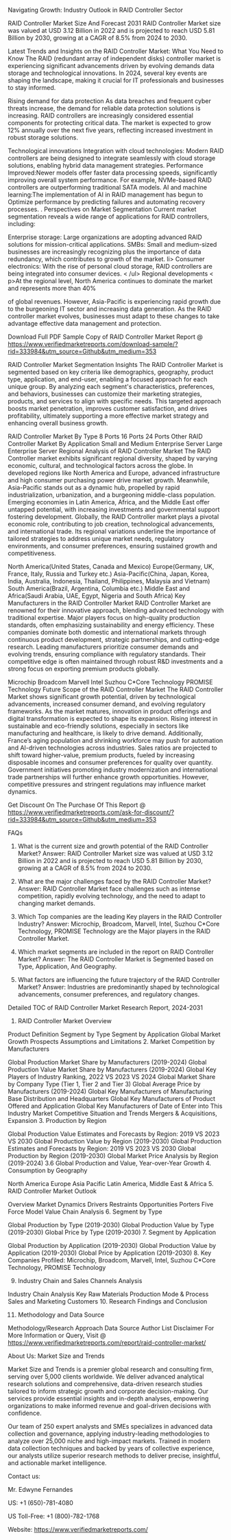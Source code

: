 Navigating Growth: Industry Outlook in RAID Controller Sector


RAID Controller Market Size And Forecast 2031
RAID Controller Market size was valued at USD 3.12 Billion in 2022 and is projected to reach USD 5.81 Billion by 2030, growing at a CAGR of 8.5% from 2024 to 2030.

Latest Trends and Insights on the RAID Controller Market: What You Need to Know
The RAID (redundant array of independent disks) controller market is experiencing significant advancements driven by evolving demands data storage and technological innovations. In 2024, several key events are shaping the landscape, making it crucial for IT professionals and businesses to stay informed.

Rising demand for data protection
As data breaches and frequent cyber threats increase, the demand for reliable data protection solutions is increasing. RAID controllers are increasingly considered essential components for protecting critical data. The market is expected to grow 12% annually over the next five years, reflecting increased investment in robust storage solutions.

Technological innovations
Integration with cloud technologies: Modern RAID controllers are being designed to integrate seamlessly with cloud storage solutions, enabling hybrid data management strategies.
Performance Improved:Newer models offer faster data processing speeds, significantly improving overall system performance. For example, NVMe-based RAID controllers are outperforming traditional SATA models.
AI and machine learning:The implementation of AI in RAID management has begun to Optimize performance by predicting failures and automating recovery processes. .
Perspectives on Market Segmentation
Current market segmentation reveals a wide range of applications for RAID controllers, including:

Enterprise storage: Large organizations are adopting advanced RAID solutions for mission-critical applications.
SMBs: Small and medium-sized businesses are increasingly recognizing plus the importance of data redundancy, which contributes to growth of the market.
li>
Consumer electronics: With the rise of personal cloud storage, RAID controllers are being integrated into consumer devices.
< /ul>
Regional developments
< p>At the regional level, North America continues to dominate the market and represents more than
40%

of global revenues. However, Asia-Pacific is experiencing rapid growth due to the burgeoning IT sector and increasing data generation.
As the RAID controller market evolves, businesses must adapt to these changes to take advantage effective data management and protection.

Download Full PDF Sample Copy of RAID Controller Market Report @ https://www.verifiedmarketreports.com/download-sample/?rid=333984&utm_source=Github&utm_medium=353

RAID Controller Market Segmentation Insights
The RAID Controller Market is segmented based on key criteria like demographics, geography, product type, application, and end-user, enabling a focused approach for each unique group. By analyzing each segment's characteristics, preferences, and behaviors, businesses can customize their marketing strategies, products, and services to align with specific needs. This targeted approach boosts market penetration, improves customer satisfaction, and drives profitability, ultimately supporting a more effective market strategy and enhancing overall business growth.

RAID Controller Market By Type
8 Ports
16 Ports
24 Ports
Other
RAID Controller Market By Application
Small and Medium Enterprise Server
Large Enterprise Server
Regional Analysis of RAID Controller Market
The RAID Controller market exhibits significant regional diversity, shaped by varying economic, cultural, and technological factors across the globe. In developed regions like North America and Europe, advanced infrastructure and high consumer purchasing power drive market growth. Meanwhile, Asia-Pacific stands out as a dynamic hub, propelled by rapid industrialization, urbanization, and a burgeoning middle-class population. Emerging economies in Latin America, Africa, and the Middle East offer untapped potential, with increasing investments and governmental support fostering development. Globally, the RAID Controller market plays a pivotal economic role, contributing to job creation, technological advancements, and international trade. Its regional variations underline the importance of tailored strategies to address unique market needs, regulatory environments, and consumer preferences, ensuring sustained growth and competitiveness.

North America(United States, Canada and Mexico)
Europe(Germany, UK, France, Italy, Russia and Turkey etc.)
Asia-Pacific(China, Japan, Korea, India, Australia, Indonesia, Thailand, Philippines, Malaysia and Vietnam)
South America(Brazil, Argentina, Columbia etc.)
Middle East and Africa(Saudi Arabia, UAE, Egypt, Nigeria and South Africa)
Key Manufacturers in the RAID Controller Market
RAID Controller Market are renowned for their innovative approach, blending advanced technology with traditional expertise. Major players focus on high-quality production standards, often emphasizing sustainability and energy efficiency. These companies dominate both domestic and international markets through continuous product development, strategic partnerships, and cutting-edge research. Leading manufacturers prioritize consumer demands and evolving trends, ensuring compliance with regulatory standards. Their competitive edge is often maintained through robust R&D investments and a strong focus on exporting premium products globally.

Microchip
Broadcom
Marvell
Intel
Suzhou C*Core Technology
PROMISE Technology
Future Scope of the RAID Controller Market
The RAID Controller Market shows significant growth potential, driven by technological advancements, increased consumer demand, and evolving regulatory frameworks. As the market matures, innovation in product offerings and digital transformation is expected to shape its expansion. Rising interest in sustainable and eco-friendly solutions, especially in sectors like manufacturing and healthcare, is likely to drive demand. Additionally, France’s aging population and shrinking workforce may push for automation and AI-driven technologies across industries. Sales ratios are projected to shift toward higher-value, premium products, fueled by increasing disposable incomes and consumer preferences for quality over quantity. Government initiatives promoting industry modernization and international trade partnerships will further enhance growth opportunities. However, competitive pressures and stringent regulations may influence market dynamics.

Get Discount On The Purchase Of This Report @ https://www.verifiedmarketreports.com/ask-for-discount/?rid=333984&utm_source=Github&utm_medium=353

FAQs
1. What is the current size and growth potential of the RAID Controller Market?
Answer: RAID Controller Market size was valued at USD 3.12 Billion in 2022 and is projected to reach USD 5.81 Billion by 2030, growing at a CAGR of 8.5% from 2024 to 2030.

2. What are the major challenges faced by the RAID Controller Market?
Answer: RAID Controller Market face challenges such as intense competition, rapidly evolving technology, and the need to adapt to changing market demands.

3. Which Top companies are the leading Key players in the RAID Controller Industry?
Answer: Microchip, Broadcom, Marvell, Intel, Suzhou C*Core Technology, PROMISE Technology are the Major players in the RAID Controller Market.

4. Which market segments are included in the report on RAID Controller Market?
Answer: The RAID Controller Market is Segmented based on Type, Application, And Geography.

5. What factors are influencing the future trajectory of the RAID Controller Market?
Answer: Industries are predominantly shaped by technological advancements, consumer preferences, and regulatory changes.

Detailed TOC of RAID Controller Market Research Report, 2024-2031
1. RAID Controller Market Overview

Product Definition
Segment by Type
Segment by Application
Global Market Growth Prospects
Assumptions and Limitations
2. Market Competition by Manufacturers

Global Production Market Share by Manufacturers (2019-2024)
Global Production Value Market Share by Manufacturers (2019-2024)
Global Key Players of Industry Ranking, 2022 VS 2023 VS 2024
Global Market Share by Company Type (Tier 1, Tier 2 and Tier 3)
Global Average Price by Manufacturers (2019-2024)
Global Key Manufacturers of Manufacturing Base Distribution and Headquarters
Global Key Manufacturers of Product Offered and Application
Global Key Manufacturers of Date of Enter into This Industry
Market Competitive Situation and Trends
Mergers & Acquisitions, Expansion
3. Production by Region

Global Production Value Estimates and Forecasts by Region: 2019 VS 2023 VS 2030
Global Production Value by Region (2019-2030)
Global Production Estimates and Forecasts by Region: 2019 VS 2023 VS 2030
Global Production by Region (2019-2030)
Global Market Price Analysis by Region (2019-2024) 3.6 Global Production and Value, Year-over-Year Growth
4. Consumption by Geography

North America
Europe
Asia Pacific
Latin America, Middle East & Africa
5. RAID Controller Market Outlook

Overview
Market Dynamics
Drivers
Restraints
Opportunities
Porters Five Force Model
Value Chain Analysis 
6. Segment by Type

Global Production by Type (2019-2030)
Global Production Value by Type (2019-2030)
Global Price by Type (2019-2030)
7. Segment by Application

Global Production by Application (2019-2030)
Global Production Value by Application (2019-2030)
Global Price by Application (2019-2030)
8. Key Companies Profiled: Microchip, Broadcom, Marvell, Intel, Suzhou C*Core Technology, PROMISE Technology

9. Industry Chain and Sales Channels Analysis

Industry Chain Analysis
Key Raw Materials
Production Mode & Process
Sales and Marketing
Customers
10. Research Findings and Conclusion

11. Methodology and Data Source

Methodology/Research Approach
Data Source
Author List
Disclaimer
For More Information or Query, Visit @ https://www.verifiedmarketreports.com/report/raid-controller-market/

About Us: Market Size and Trends

Market Size and Trends is a premier global research and consulting firm, serving over 5,000 clients worldwide. We deliver advanced analytical research solutions and comprehensive, data-driven research studies tailored to inform strategic growth and corporate decision-making. Our services provide essential insights and in-depth analyses, empowering organizations to make informed revenue and goal-driven decisions with confidence.

Our team of 250 expert analysts and SMEs specializes in advanced data collection and governance, applying industry-leading methodologies to analyze over 25,000 niche and high-impact markets. Trained in modern data collection techniques and backed by years of collective experience, our analysts utilize superior research methods to deliver precise, insightful, and actionable market intelligence.

Contact us:

Mr. Edwyne Fernandes

US: +1 (650)-781-4080

US Toll-Free: +1 (800)-782-1768

Website: https://www.verifiedmarketreports.com/
